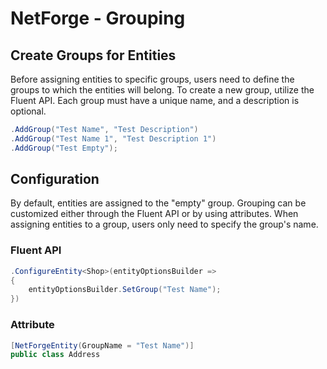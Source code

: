 # NetForge - Grouping

## Create Groups for Entities

Before assigning entities to specific groups, users need to define the groups to which the entities will belong.
To create a new group, utilize the Fluent API. Each group must have a unique name, and a description is optional.

```csharp
.AddGroup("Test Name", "Test Description")
.AddGroup("Test Name 1", "Test Description 1")
.AddGroup("Test Empty");
```

## Configuration

By default, entities are assigned to the "empty" group. Grouping can be customized either through the Fluent API or by using attributes.
When assigning entities to a group, users only need to specify the group's name.

### Fluent API

```csharp
.ConfigureEntity<Shop>(entityOptionsBuilder =>
{
    entityOptionsBuilder.SetGroup("Test Name");
})
```

### Attribute

```csharp
[NetForgeEntity(GroupName = "Test Name")]
public class Address
```